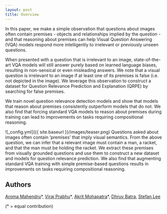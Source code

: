 ```yaml
---
layout: post
title: Overview
---
```

In this paper, we make a simple observation that questions about images often contain premises - objects and relationships implied by the question - and that reasoning about premises can help Visual Question Answering (VQA) models respond more intelligently to irrelevant or previously unseen questions. 

When presented with a question that is irrelevant to an image, state-of-the-art VQA models will still answer purely based on learned language biases, resulting in non-sensical or even misleading answers. We note that a visual question is irrelevant to an image if at least one of its premises is false (i.e. not depicted in the image). We leverage this observation to construct a dataset for Question Relevance Prediction and Explanation (QRPE) by searching for false premises. 

We train novel question relevance detection models and show that models that reason about premises consistently outperform models that do not. We also find that forcing standard VQA models to reason about premises during training can lead to improvements on tasks requiring compositional reasoning.

![_config.yml]({{ site.baseurl }}/images/teaser.png)
Questions asked about images often contain ‘premises’ that imply visual semantics. From the above question, we can infer that a relevant image must contain a man, a racket, and that the man must be holding the racket. We extract these premises from visually grounded questions and use them to construct a new dataset and models for question relevance prediction. We also find that augmenting standard VQA training with simple premise-based questions results in improvements on tasks requiring compositional reasoning.

## Authors

[Aroma Mahendru](https://computing.ece.vt.edu/~aroma/)\*, [Viraj Prabhu](virajprabhu.github.io)\*, [Akrit Mohapatra](https://computing.ece.vt.edu/~akrit/)\*, [Dhruv Batra](https://www.cc.gatech.edu/~dbatra/index.html), [Stefan Lee](https://www.cc.gatech.edu/~slee3191/index.html) 

(* = equal contribution)